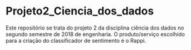 # Projeto2_Ciencia_dos_dados
Este repositório se trata do projeto 2 da disciplina ciência dos dados no segundo semestre de 2018 de engenharia.
O produto/serviço escolhido para a criação do classificador de sentimento é o Rappi.
